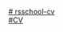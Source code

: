 [# rsschool-cv](https://Nastya360.github.io/rsschool-cv/cv)  
[#CV](https://Nastya360.github.io/rsschool-cv/)
